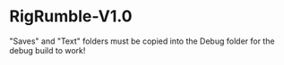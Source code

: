 # RigRumble-V1.0

"Saves" and "Text" folders must be copied into the Debug folder for the debug build to work!